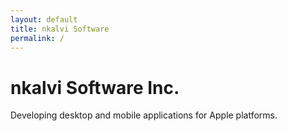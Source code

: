 ```yaml
---
layout: default
title: nkalvi Software
permalink: /
---
```



# nkalvi Software Inc.

Developing desktop and mobile applications for Apple platforms.